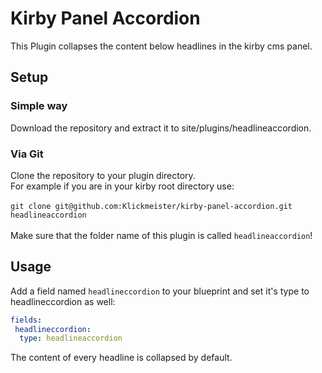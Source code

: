 # Kirby Panel Accordion
This Plugin collapses the content below headlines in the kirby cms panel.

## Setup

### Simple way 
Download the repository and extract it to site/plugins/headlineaccordion.

### Via Git
Clone the repository to your plugin directory.<br>
For example if you are in your kirby root directory use:<br>
<br>
`git clone git@github.com:Klickmeister/kirby-panel-accordion.git headlineaccordion`<br>
<br>
Make sure that the folder name of this plugin is called `headlineaccordion`!<br>

## Usage
Add a field named `headlineccordion` to your blueprint and set it's type to headlineccordion as well:

```yml
fields:
 headlineccordion:
  type: headlineaccordion
```  

The content of every headline is collapsed by default.
